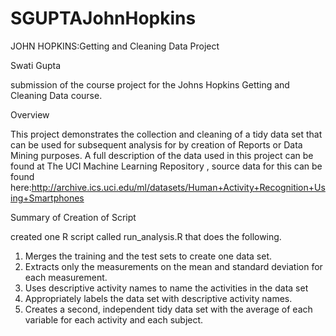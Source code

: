 SGUPTAJohnHopkins
=================


JOHN HOPKINS:Getting and Cleaning Data Project 

Swati Gupta

submission of the course project for the Johns Hopkins Getting and Cleaning Data course.

Overview

This project demonstrates the collection and cleaning of a tidy data set that can be used for subsequent analysis for by creation of Reports or Data Mining purposes. A full description of the data used in this project can be found at The UCI Machine Learning Repository , source data for this can be found here:http://archive.ics.uci.edu/ml/datasets/Human+Activity+Recognition+Using+Smartphones


Summary of Creation of Script

created one R script called run_analysis.R that does the following. 
1. Merges the training and the test sets to create one data set. 
2. Extracts only the measurements on the mean and standard deviation for each measurement. 
3. Uses descriptive activity names to name the activities in the data set 
4. Appropriately labels the data set with descriptive activity names. 
5. Creates a second, independent tidy data set with the average of each variable for each activity and each subject.

